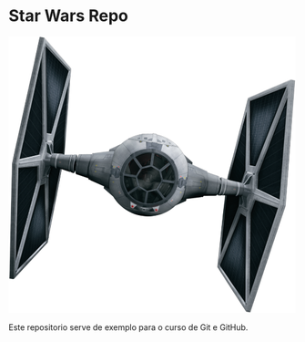 # Star Wars Repo

![TIE Fighter](tiefighter.png)

Este repositorio serve de exemplo para o curso de Git e GitHub.